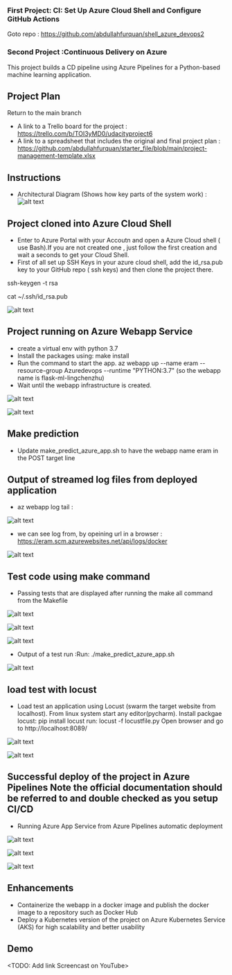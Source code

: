 ### First Project:  CI: Set Up Azure Cloud Shell and Configure GitHub Actions
Goto repo : https://github.com/abdullahfurquan/shell_azure_devops2



### Second Project :Continuous Delivery on Azure
This project builds a CD pipeline using Azure Pipelines for a Python-based machine learning application.

## Project Plan
Return to the main branch

* A link to a Trello board for the project : https://trello.com/b/TOI3yMD0/udacityproject6
* A link to a spreadsheet that includes the original and final project plan : https://github.com/abdullahfurquan/starter_file/blob/main/project-management-template.xlsx

## Instructions

* Architectural Diagram (Shows how key parts of the system work) : ![alt text](https://github.com/abdullahfurquan/starter_file/blob/main/image.PNG)

## Project cloned into Azure Cloud Shell
* Enter to Azure Portal with your Accoutn and open a Azure Cloud shell ( use Bash).If you are not created one , just follow the first creation and wait a seconds to get your Cloud Shell.
* First of all set up SSH Keys in your azure cloud shell, add the id_rsa.pub key to your GitHub repo ( ssh keys) and then clone the project there.

ssh-keygen -t rsa

cat ~/.ssh/id_rsa.pub


![alt text](https://github.com/abdullahfurquan/starter_file/blob/main/project_clonned_in_azure.PNG)



## Project running on Azure Webapp Service
* create a virtual env with python 3.7
* Install the packages using:  make install
* Run the command to start the app. 
 az webapp up --name eram --resource-group Azuredevops --runtime "PYTHON:3.7" (so the webapp name is flask-ml-lingchenzhu)
* Wait until the webapp infrastructure is created. 


![alt text](https://github.com/abdullahfurquan/starter_file/blob/main/app4_a.PNG)


![alt text](https://github.com/abdullahfurquan/starter_file/blob/main/app6.PNG)



## Make prediction
* Update make_predict_azure_app.sh to have the webapp name eram in the POST target line

## Output of streamed log files from deployed application

* az webapp log tail :



![alt text](https://github.com/abdullahfurquan/starter_file/blob/main/app2_a.PNG)



* we can see log from,  by opeining url in a browser : https://eram.scm.azurewebsites.net/api/logs/docker



![alt text](https://github.com/abdullahfurquan/starter_file/blob/main/app1.PNG)


## Test code using make command
* Passing tests that are displayed after running the make all command from the Makefile


![alt text](https://github.com/abdullahfurquan/starter_file/blob/main/make_all_a.PNG)



![alt text](https://github.com/abdullahfurquan/starter_file/blob/main/make_all_b.PNG)



![alt text](https://github.com/abdullahfurquan/starter_file/blob/main/make_all_c.PNG)



* Output of a test run :Run: ./make_predict_azure_app.sh 



![alt text](https://github.com/abdullahfurquan/starter_file/blob/main/app5.PNG)


## load test with locust
* Load test an application using Locust (swarm the target website from localhost). 
From linux system start any editor(pycharm). 
Install packgae locust: pip install locust
run: locust -f locustfile.py
Open browser and go to http://localhost:8089/



![alt text](https://github.com/abdullahfurquan/starter_file/blob/main/load_test_b.PNG)




![alt text](https://github.com/abdullahfurquan/starter_file/blob/main/load_test_a.PNG)



## Successful deploy of the project in Azure Pipelines Note the official documentation should be referred to and double checked as you setup CI/CD
* Running Azure App Service from Azure Pipelines automatic deployment 



![alt text](https://github.com/abdullahfurquan/starter_file/blob/main/pipeline_a.PNG)



![alt text](https://github.com/abdullahfurquan/starter_file/blob/main/pipeline_a.PNG)



![alt text](https://github.com/abdullahfurquan/starter_file/blob/main/pipeline_a.PNG)



## Enhancements

* Containerize the webapp in a docker image and publish the docker image to a repository such as Docker Hub
* Deploy a Kubernetes version of the project on Azure Kubernetes Service (AKS) for high scalability and better usability

## Demo 

<TODO: Add link Screencast on YouTube>


